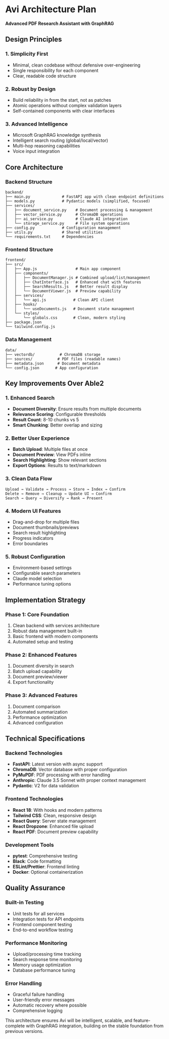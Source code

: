 # Avi Architecture Plan
**Advanced PDF Research Assistant with GraphRAG**

## Design Principles

### 1. **Simplicity First**
- Minimal, clean codebase without defensive over-engineering
- Single responsibility for each component
- Clear, readable code structure

### 2. **Robust by Design** 
- Build reliability in from the start, not as patches
- Atomic operations without complex validation layers
- Self-contained components with clear interfaces

### 3. **Advanced Intelligence**
- Microsoft GraphRAG knowledge synthesis
- Intelligent search routing (global/local/vector)
- Multi-hop reasoning capabilities
- Voice input integration

## Core Architecture

### Backend Structure
```
backend/
├── main.py              # FastAPI app with clean endpoint definitions
├── models.py            # Pydantic models (simplified, focused)
├── services/
│   ├── document_service.py    # Document processing & management
│   ├── vector_service.py      # ChromaDB operations
│   ├── ai_service.py          # Claude AI integration
│   └── storage_service.py     # File system operations
├── config.py            # Configuration management
├── utils.py             # Shared utilities
└── requirements.txt     # Dependencies
```

### Frontend Structure
```
frontend/
├── src/
│   ├── App.js                 # Main app component
│   ├── components/
│   │   ├── DocumentManager.js # Combined upload/list/management
│   │   ├── ChatInterface.js   # Enhanced chat with features
│   │   ├── SearchResults.js   # Better result display
│   │   └── DocumentViewer.js  # Preview capability
│   ├── services/
│   │   └── api.js            # Clean API client
│   ├── hooks/
│   │   └── useDocuments.js   # Document state management
│   └── styles/
│       └── globals.css       # Clean, modern styling
├── package.json
└── tailwind.config.js
```

### Data Management
```
data/
├── vectordb/           # ChromaDB storage
├── sources/           # PDF files (readable names)
├── metadata.json      # Document metadata
└── config.json       # App configuration
```

## Key Improvements Over Able2

### 1. **Enhanced Search**
- **Document Diversity**: Ensure results from multiple documents
- **Relevance Scoring**: Configurable thresholds
- **Result Count**: 8-10 chunks vs 5
- **Smart Chunking**: Better overlap and sizing

### 2. **Better User Experience**
- **Batch Upload**: Multiple files at once
- **Document Preview**: View PDFs inline
- **Search Highlighting**: Show relevant sections
- **Export Options**: Results to text/markdown

### 3. **Clean Data Flow**
```
Upload → Validate → Process → Store → Index → Confirm
Delete → Remove → Cleanup → Update UI → Confirm
Search → Query → Diversify → Rank → Present
```

### 4. **Modern UI Features**
- Drag-and-drop for multiple files
- Document thumbnails/previews
- Search result highlighting
- Progress indicators
- Error boundaries

### 5. **Robust Configuration**
- Environment-based settings
- Configurable search parameters
- Claude model selection
- Performance tuning options

## Implementation Strategy

### Phase 1: Core Foundation
1. Clean backend with services architecture
2. Robust data management built-in
3. Basic frontend with modern components
4. Automated setup and testing

### Phase 2: Enhanced Features
1. Document diversity in search
2. Batch upload capability
3. Document preview/viewer
4. Export functionality

### Phase 3: Advanced Features
1. Document comparison
2. Automated summarization  
3. Performance optimization
4. Advanced configuration

## Technical Specifications

### Backend Technologies
- **FastAPI**: Latest version with async support
- **ChromaDB**: Vector database with proper configuration
- **PyMuPDF**: PDF processing with error handling
- **Anthropic**: Claude 3.5 Sonnet with proper context management
- **Pydantic**: V2 for data validation

### Frontend Technologies  
- **React 18**: With hooks and modern patterns
- **Tailwind CSS**: Clean, responsive design
- **React Query**: Server state management
- **React Dropzone**: Enhanced file upload
- **React PDF**: Document preview capability

### Development Tools
- **pytest**: Comprehensive testing
- **Black**: Code formatting
- **ESLint/Prettier**: Frontend linting
- **Docker**: Optional containerization

## Quality Assurance

### Built-in Testing
- Unit tests for all services
- Integration tests for API endpoints
- Frontend component testing
- End-to-end workflow testing

### Performance Monitoring
- Upload/processing time tracking
- Search response time monitoring
- Memory usage optimization
- Database performance tuning

### Error Handling
- Graceful failure handling
- User-friendly error messages
- Automatic recovery where possible
- Comprehensive logging

This architecture ensures Avi will be intelligent, scalable, and feature-complete with GraphRAG integration, building on the stable foundation from previous versions.